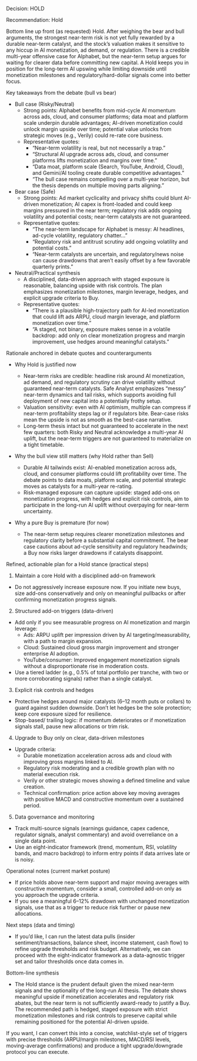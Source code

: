 Decision: HOLD

Recommendation: Hold

Bottom line up front (as requested)
Hold. After weighing the bear and bull arguments, the strongest near-term risk is not yet fully rewarded by a durable near-term catalyst, and the stock’s valuation makes it sensitive to any hiccup in AI monetization, ad demand, or regulation. There is a credible multi-year offensive case for Alphabet, but the near-term setup argues for waiting for clearer data before committing new capital. A Hold keeps you in position for the long-term AI upswing while limiting downside until monetization milestones and regulatory/hard-dollar signals come into better focus.

Key takeaways from the debate (bull vs bear)

- Bull case (Risky/Neutral)
  - Strong points: Alphabet benefits from mid-cycle AI momentum across ads, cloud, and consumer platforms; data moat and platform scale underpin durable advantages; AI-driven monetization could unlock margin upside over time; potential value unlocks from strategic moves (e.g., Verily) could re-rate core business.
  - Representative quotes:
    - “Near-term volatility is real, but not necessarily a trap.” 
    - “Structural AI upgrade across ads, cloud, and consumer platforms lifts monetization and margins over time.”
    - “Data moat, platform scale (Search, YouTube, Android, Cloud), and Gemini/AI tooling create durable competitive advantages.”
    - “The bull case remains compelling over a multi-year horizon, but the thesis depends on multiple moving parts aligning.”
- Bear case (Safe)
  - Strong points: Ad market cyclicality and privacy shifts could blunt AI-driven monetization; AI capex is front-loaded and could keep margins pressured in the near term; regulatory risk adds ongoing volatility and potential costs; near-term catalysts are not guaranteed.
  - Representative quotes:
    - “The near-term landscape for Alphabet is messy: AI headlines, ad-cycle volatility, regulatory chatter…” 
    - “Regulatory risk and antitrust scrutiny add ongoing volatility and potential costs.”
    - “Near-term catalysts are uncertain, and regulatory/news noise can cause drawdowns that aren’t easily offset by a few favorable quarterly prints.”
- Neutral/Practical synthesis
  - A disciplined, data-driven approach with staged exposure is reasonable, balancing upside with risk controls. The plan emphasizes monetization milestones, margin leverage, hedges, and explicit upgrade criteria to Buy.
  - Representative quotes:
    - “There is a plausible high-trajectory path for AI-led monetization that could lift ads ARPU, cloud margin leverage, and platform monetization over time.”
    - “A staged, not binary, exposure makes sense in a volatile backdrop: add only on clear monetization progress and margin improvement, use hedges around meaningful catalysts.”

Rationale anchored in debate quotes and counterarguments

- Why Hold is justified now
  - Near-term risks are credible: headline risk around AI monetization, ad demand, and regulatory scrutiny can drive volatility without guaranteed near-term catalysts. Safe Analyst emphasizes “messy” near-term dynamics and tail risks, which supports avoiding full deployment of new capital into a potentially frothy setup.
  - Valuation sensitivity: even with AI optimism, multiple can compress if near-term profitability steps lag or if regulators bite. Bear-case risks mean the upside is not as smooth as the best-case narrative.
  - Long-term thesis intact but not guaranteed to accelerate in the next few quarters: both Risky and Neutral acknowledge a multi-year AI uplift, but the near-term triggers are not guaranteed to materialize on a tight timetable.

- Why the bull view still matters (why Hold rather than Sell)
  - Durable AI tailwinds exist: AI-enabled monetization across ads, cloud, and consumer platforms could lift profitability over time. The debate points to data moats, platform scale, and potential strategic moves as catalysts for a multi-year re-rating.
  - Risk-managed exposure can capture upside: staged add-ons on monetization progress, with hedges and explicit risk controls, aim to participate in the long-run AI uplift without overpaying for near-term uncertainty.

- Why a pure Buy is premature (for now)
  - The near-term setup requires clearer monetization milestones and regulatory clarity before a substantial capital commitment. The bear case cautions about ad-cycle sensitivity and regulatory headwinds; a Buy now risks larger drawdowns if catalysts disappoint.

Refined, actionable plan for a Hold stance (practical steps)

1) Maintain a core Hold with a disciplined add-on framework
- Do not aggressively increase exposure now. If you initiate new buys, size add-ons conservatively and only on meaningful pullbacks or after confirming monetization progress signals.

2) Structured add-on triggers (data-driven)
- Add only if you see measurable progress on AI monetization and margin leverage:
  - Ads: ARPU uplift per impression driven by AI targeting/measurability, with a path to margin expansion.
  - Cloud: Sustained cloud gross margin improvement and stronger enterprise AI adoption.
  - YouTube/consumer: Improved engagement monetization signals without a disproportionate rise in moderation costs.
- Use a tiered ladder (e.g., 0.5% of total portfolio per tranche, with two or more corroborating signals) rather than a single catalyst.

3) Explicit risk controls and hedges
- Protective hedges around major catalysts (6–12 month puts or collars) to guard against sudden downside. Don’t let hedges be the sole protection; keep core exposure sized for resilience.
- Stop-based/ trailing logic: if momentum deteriorates or if monetization signals stall, pause new allocations or trim risk.

4) Upgrade to Buy only on clear, data-driven milestones
- Upgrade criteria:
  - Durable monetization acceleration across ads and cloud with improving gross margins linked to AI.
  - Regulatory risk moderating and a credible growth plan with no material execution risk.
  - Verily or other strategic moves showing a defined timeline and value creation.
  - Technical confirmation: price action above key moving averages with positive MACD and constructive momentum over a sustained period.

5) Data governance and monitoring
- Track multi-source signals (earnings guidance, capex cadence, regulator signals, analyst commentary) and avoid overreliance on a single data point.
- Use an eight-indicator framework (trend, momentum, RSI, volatility bands, and macro backdrop) to inform entry points if data arrives late or is noisy.

Operational notes (current market posture)
- If price holds above near-term support and major moving averages with constructive momentum, consider a small, controlled add-on only as you approach the upgrade criteria.
- If you see a meaningful 6–12% drawdown with unchanged monetization signals, use that as a trigger to reduce risk further or pause new allocations.

Next steps (data and timing)
- If you’d like, I can run the latest data pulls (insider sentiment/transactions, balance sheet, income statement, cash flow) to refine upgrade thresholds and risk budget. Alternatively, we can proceed with the eight-indicator framework as a data-agnostic trigger set and tailor thresholds once data comes in.

Bottom-line synthesis
- The Hold stance is the prudent default given the mixed near-term signals and the optionality of the long-run AI thesis. The debate shows meaningful upside if monetization accelerates and regulatory risk abates, but the near term is not sufficiently award-ready to justify a Buy. The recommended path is hedged, staged exposure with strict monetization milestones and risk controls to preserve capital while remaining positioned for the potential AI-driven upside.

If you want, I can convert this into a concise, watchlist-style set of triggers with precise thresholds (ARPU/margin milestones, MACD/RSI levels, moving-average confirmations) and produce a tight upgrade/downgrade protocol you can execute.